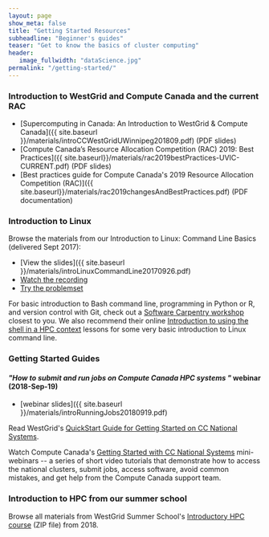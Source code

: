 ```yaml
---
layout: page
show_meta: false
title: "Getting Started Resources"
subheadline: "Beginner's guides"
teaser: "Get to know the basics of cluster computing"
header:
   image_fullwidth: "dataScience.jpg"
permalink: "/getting-started/"
---
```


<!-- 1. Open `_config.yml` and work it through, it's well documented -->
<!-- 1. [Read the documentation][1] to check out all features of *Feeling Responsive*. -->
<!--  [1]: {{ site.url }}{{ site.baseurl }}/documentation/ -->

### Introduction to WestGrid and Compute Canada and the current RAC

* [Supercomputing in Canada: An Introduction to WestGrid & Compute Canada]({{ site.baseurl }}/materials/introCCWestGridUWinnipeg201809.pdf) (PDF slides)
* [Compute Canada’s Resource Allocation Competition (RAC) 2019: Best Practices]({{ site.baseurl}}/materials/rac2019bestPractices-UVIC-CURRENT.pdf) (PDF slides)
* [Best practices guide for Compute Canada's 2019 Resource Allocation Competition (RAC)]({{
  site.baseurl}}/materials/rac2019changesAndBestPractices.pdf) (PDF documentation)

### Introduction to Linux

Browse the materials from our Introduction to Linux: Command Line Basics (delivered Sept 2017):
- [View the slides]({{ site.baseurl }}/materials/introLinuxCommandLine20170926.pdf)
- [Watch the recording](https://www.youtube.com/watch?v=vOrk0OuEU04)
- [Try the problemset](https://github.com/Phillip-a-richmond/ComputeCanada_EOT/blob/master/IntroToLinuxProblemSet.txt)

For basic introduction to Bash command line, programming in Python or R, and version control with Git,
check out a <a href="https://software-carpentry.org/workshops" target="_blank">Software Carpentry
workshop</a> closest to you. We also recommend their online <a
href="https://hpc-carpentry.github.io/hpc-shell" target="_blank">Introduction to using the shell in a HPC
context</a> lessons for some very basic introduction to Linux command line.

### Getting Started Guides



#### *"How to submit and run jobs on Compute Canada HPC systems	"* webinar (2018-Sep-19)

* [webinar slides]({{ site.baseurl }}/materials/introRunningJobs20180919.pdf)

Read WestGrid's <a href="https://www.westgrid.ca/getting_started_national_systems_quickstart_guide_0"
target="_blank">QuickStart Guide for Getting Started on CC National Systems</a>.

Watch Compute Canada's <a href="https://www.youtube.com/playlist?list=PLeCQbAbRSKR8gg6ZMFof1Hf9YF_-n31Ym"
target="_blank">Getting Started with CC National Systems</a> mini-webinars -- a series of short video
tutorials that demonstrate how to access the national clusters, submit jobs, access software, avoid
common mistakes, and get help from the Compute Canada support team.

### Introduction to HPC from our summer school

Browse all materials from WestGrid Summer School's [Introductory HPC course](http://bit.ly/introhpc)
(ZIP file) from 2018.
